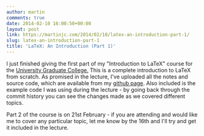 ```yaml
---
author: martin
comments: true
date: 2014-02-10 16:00:50+00:00
layout: post
link: https://martinjc.com/2014/02/10/latex-an-introduction-part-1/
slug: latex-an-introduction-part-1
title: 'LaTeX: An Introduction (Part 1)'
---
```


I just finished giving the first part of my "Introduction to LaTeX" course for the [University Graduate College.](http://cardiff.ac.uk/ugc/) This is a complete introduction to LaTeX from scratch. As promised in the lecture, I've uploaded all the notes and source code, which are available from my [github page](https://github.com/martinjc/LaTeX-an-Introduction--Part-1-). Also included is the example code I was using during the lecture - by going back through the commit history you can see the changes made as we covered different topics.

Part 2 of the course is on 21st February - if you are attending and would like me to cover any particular topic, let me know by the 16th and I'll try and get it included in the lecture.
